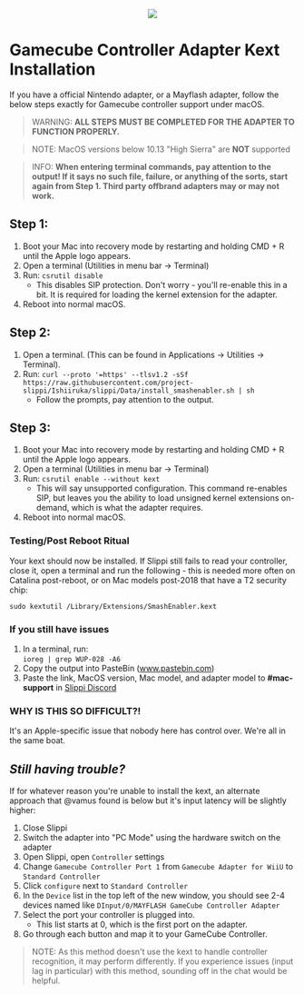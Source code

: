 <p align="center">
  <img src="https://slippi.gg/static/media/SlippiLogo.81afd6df.svg"/>
</p>

# Gamecube Controller Adapter Kext Installation
If you have a official Nintendo adapter, or a Mayflash adapter, follow the below steps exactly for Gamecube controller support under macOS. 

> WARNING: **ALL STEPS MUST BE COMPLETED FOR THE ADAPTER TO FUNCTION PROPERLY.**

> NOTE: MacOS versions below 10.13 "High Sierra" are **NOT** supported

> INFO: **When entering terminal commands, pay attention to the output! If it says no such file, failure, or anything of the sorts, start again from Step 1. Third party offbrand adapters may or may not work.**

## Step 1:
1. Boot your Mac into recovery mode by restarting and holding CMD + R until the Apple logo appears.
1. Open a terminal (Utilities in menu bar -> Terminal)
1. Run: `csrutil disable`  
    * This disables SIP protection. Don't worry - you'll re-enable this in a bit. It is required for loading the kernel extension for the adapter.  
1. Reboot into normal macOS.

## Step 2:
1. Open a terminal. (This can be found in Applications -> Utilities -> Terminal).
1. Run: `curl --proto '=https' --tlsv1.2 -sSf https://raw.githubusercontent.com/project-slippi/Ishiiruka/slippi/Data/install_smashenabler.sh | sh`
    * Follow the prompts, pay attention to the output.

## Step 3:
1. Boot your Mac into recovery mode by restarting and holding CMD + R until the Apple logo appears.
1. Open a terminal (Utilities in menu bar -> Terminal)
1. Run: `csrutil enable --without kext`
    * This will say unsupported configuration. This command re-enables SIP, but leaves you the ability to load unsigned kernel extensions on-demand, which is what the adapter requires.  
1. Reboot into normal macOS.

### Testing/Post Reboot Ritual
Your kext should now be installed. If Slippi still fails to read your controller, close it, open a terminal and run the following - this is needed more often on Catalina post-reboot, or on Mac models post-2018 that have a T2 security chip:

`sudo kextutil /Library/Extensions/SmashEnabler.kext`

### If you still have issues

1. In a terminal, run:  
`ioreg | grep WUP-028 -A6`
1. Copy the output into PasteBin (www.pastebin.com)
1. Paste the link, MacOS version, Mac model, and adapter model to **\#mac-support** in [Slippi Discord](http://discord.gg/pPfEaW5) 

### WHY IS THIS SO DIFFICULT?!
It's an Apple-specific issue that nobody here has control over. We're all in the same boat.

## _**Still having trouble?**_  

If for whatever reason you're unable to install the kext, an alternate approach that @vamus found is below but it's input latency will be slightly higher:  
1. Close Slippi  
1. Switch the adapter into "PC Mode" using the hardware switch on the adapter  
1. Open Slippi, open `Controller` settings  
1. Change `Gamecube Controller Port 1` from `Gamecube Adapter for WiiU` to `Standard Controller`  
1. Click `configure` next to `Standard Controller`  
1. In the `Device` list in the top left of the new window, you should see 2-4 devices named like `DInput/0/MAYFLASH GameCube Controller Adapter`  
1. Select the port your controller is plugged into.
    * This list starts at 0, which is the first port on the adapter.  
1. Go through each button and map it to your GameCube Controller.

> NOTE: As this method doesn't use the kext to handle controller recognition, it may perform differently. If you experience issues (input lag in particular) with this method, sounding off in the chat would be helpful.